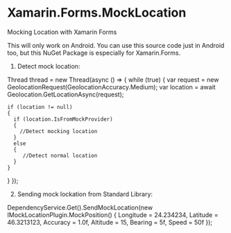 # Xamarin.Forms.MockLocation
Mocking Location with Xamarin Forms

This will only work on Android. You can use this source code just in Android too, but this NuGet Package is especially for Xamarin.Forms.

1. Detect mock location:

Thread thread = new Thread(async () =>
{
  while (true)
  {
    var request = new GeolocationRequest(GeolocationAccuracy.Medium);
    var location = await Geolocation.GetLocationAsync(request);

    if (location != null)
    {
      if (location.IsFromMockProvider)
      {
        //Detect mocking location
      }
      else
      {
         //Detect normal location
      }
    }
  }
});
            
2. Sending mock lockation from Standard Library:

DependencyService.Get<IMockLocationPlugin>().SendMockLocation(new IMockLocationPlugin.MockPosition()
{
  Longitude = 24.234234,
  Latitude = 46.3213123,
  Accuracy = 1.0f,
  Altitude = 15,
  Bearing = 5f,
  Speed = 50f
});
